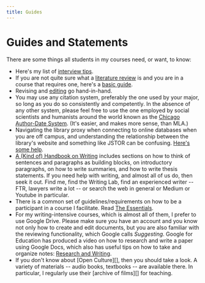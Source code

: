 ```yaml
---
title: Guides
---
```


# Guides and Statements

There are some things all students in my courses need, or want, to know:

* Here's my list of [interview tips](interview_tips.md).
* If you are not quite sure what a [literature review](lit_review.md) is and you are in a course that requires one, here's a [basic guide](lit_review.md).
* Revising and [editing](editing.md) go hand-in-hand.
* You may use any citation system, preferably the one used by your major, so long as you do so consistently and competently. In the absence of any other system, please feel free to use the one employed by social scientists and humanists around the world known as the [Chicago Author-Date System](cad.md). (It's easier, and makes more sense, than MLA.)
* Navigating the library proxy when connecting to online databases when you are off campus, and understanding the relationship between the library's website and something like JSTOR can be confusing. [Here's some help](access.md).
* [A (Kind of) Handbook on Writing](writing.md) includes sections on how to think of sentences and paragraphs as building blocks, on introductory paragraphs, on how to write summaries, and how to write thesis statements. If you need help with writing, and almost all of us do, then seek it out. Find me, find the Writing Lab, find an experienced writer -- FTR, lawyers write a lot -- or search the web in general or Medium or Youtube in particular.
* There is a common set of guidelines/requirements on how to be a participant in a course I facilitate. Read [The Essentials](essentials.md).
* For my writing-intensive courses, which is almost all of them, I prefer to use Google Drive. Please make sure you have an account and you know not only how to create and edit documents, but you are also familiar with the reviewing functionality, which Google calls *Suggesting*. Google for Education has produced a video on how to research and write a paper using Google Docs, which also has useful tips on how to take and organize notes: [Research and Writing](https://applieddigitalskills.withgoogle.com/c/college-and-continuing-education/en/research-and-writing/overview.html).
* If you don't know about [Open Culture][], then you should take a look. A variety of materials -- audio books, textbooks -- are available there. In particular, I regularly use their [archive of films][] for teaching.